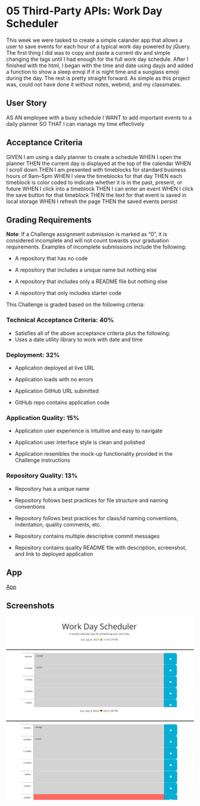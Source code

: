 # 05 Third-Party APIs: Work Day Scheduler

This week we were tasked to create a simple calander app that allows a user to save events for each hour of a typical work day powered by jQuery. The first thing I did was to copy and paste a current div and simple changing the tags until I had enough for the full work day schedule. After I finished with the html, I began with the time and date using dayjs and added a function to show a sleep emoji if it is night time and a sunglass emoji during the day. The rest is pretty straight forward. As simple as this project was, could not have done it without notes, webmd, and my classmates.

## User Story

AS AN employee with a busy schedule
I WANT to add important events to a daily planner
SO THAT I can manage my time effectively

## Acceptance Criteria

GIVEN I am using a daily planner to create a schedule
WHEN I open the planner
THEN the current day is displayed at the top of the calendar
WHEN I scroll down
THEN I am presented with timeblocks for standard business hours of 9am&ndash;5pm
WHEN I view the timeblocks for that day
THEN each timeblock is color coded to indicate whether it is in the past, present, or future
WHEN I click into a timeblock
THEN I can enter an event
WHEN I click the save button for that timeblock
THEN the text for that event is saved in local storage
WHEN I refresh the page
THEN the saved events persist

## Grading Requirements

**Note**: If a Challenge assignment submission is marked as “0”, it is considered incomplete and will not count towards your graduation requirements. Examples of incomplete submissions include the following:

- A repository that has no code

- A repository that includes a unique name but nothing else

- A repository that includes only a README file but nothing else

- A repository that only includes starter code

This Challenge is graded based on the following criteria:

### Technical Acceptance Criteria: 40%

- Satisfies all of the above acceptance criteria plus the following:
- Uses a date utility library to work with date and time

### Deployment: 32%

- Application deployed at live URL

- Application loads with no errors

- Application GitHub URL submitted

- GitHub repo contains application code

### Application Quality: 15%

- Application user experience is intuitive and easy to navigate

- Application user interface style is clean and polished

- Application resembles the mock-up functionality provided in the Challenge instructions

### Repository Quality: 13%

- Repository has a unique name

- Repository follows best practices for file structure and naming conventions

- Repository follows best practices for class/id naming conventions, indentation, quality comments, etc.

- Repository contains multiple descriptive commit messages

- Repository contains quality README file with description, screenshot, and link to deployed application

## App

[App](https://kenlau94.github.io/daily-structural-planner/)

## Screenshots

![Pic 1](./assets/images/nightTime.jpg)
![Pic 2](./assets/images/dayTime.jpg)
